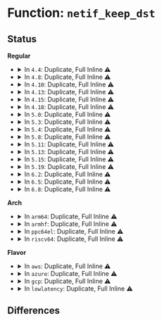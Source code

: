 # Function: <code>netif_keep_dst</code>

## Status
<b>Regular</b>
<ul>
<li>
<details>
<summary>In <code>4.4</code>: Duplicate, Full Inline ⚠️</summary>

**Collision:** Static Duplication

**Inline:** Full

**Transformation:** False

**Instances:**

```
In drivers/net/loopback.c (ffffffff815e95e7)
Location: include/linux/netdevice.h:3944
Inline: True
Inline callers:
  - drivers/net/loopback.c:loopback_setup
```
```
In drivers/net/ppp/ppp_generic.c (ffffffff815f4cb2)
Location: include/linux/netdevice.h:3944
Inline: True
Inline callers:
  - drivers/net/ppp/ppp_generic.c:ppp_setup
```
</details>
</li>
<li>
<details>
<summary>In <code>4.8</code>: Duplicate, Full Inline ⚠️</summary>

**Collision:** Static Duplication

**Inline:** Full

**Transformation:** False

**Instances:**

```
In drivers/net/loopback.c (ffffffff81647d37)
Location: include/linux/netdevice.h:4231
Inline: True
Inline callers:
  - drivers/net/loopback.c:loopback_setup
```
```
In drivers/net/ppp/ppp_generic.c (ffffffff8165497d)
Location: include/linux/netdevice.h:4231
Inline: True
Inline callers:
  - drivers/net/ppp/ppp_generic.c:ppp_setup
```
</details>
</li>
<li>
<details>
<summary>In <code>4.10</code>: Duplicate, Full Inline ⚠️</summary>

**Collision:** Static Duplication

**Inline:** Full

**Transformation:** False

**Instances:**

```
In drivers/net/loopback.c (ffffffff81678e27)
Location: include/linux/netdevice.h:4185
Inline: True
Inline callers:
  - drivers/net/loopback.c:loopback_setup
```
```
In drivers/net/ppp/ppp_generic.c (ffffffff81682668)
Location: include/linux/netdevice.h:4185
Inline: True
Inline callers:
  - drivers/net/ppp/ppp_generic.c:ppp_setup
```
</details>
</li>
<li>
<details>
<summary>In <code>4.13</code>: Duplicate, Full Inline ⚠️</summary>

**Collision:** Static Duplication

**Inline:** Full

**Transformation:** False

**Instances:**

```
In drivers/net/loopback.c (ffffffff8168d705)
Location: include/linux/netdevice.h:4243
Inline: True
Inline callers:
  - drivers/net/loopback.c:loopback_setup
```
```
In drivers/net/ppp/ppp_generic.c (ffffffff81697a79)
Location: include/linux/netdevice.h:4243
Inline: True
Inline callers:
  - drivers/net/ppp/ppp_generic.c:ppp_setup
```
</details>
</li>
<li>
<details>
<summary>In <code>4.15</code>: Duplicate, Full Inline ⚠️</summary>

**Collision:** Static Duplication

**Inline:** Full

**Transformation:** False

**Instances:**

```
In drivers/net/loopback.c (ffffffff816f7285)
Location: include/linux/netdevice.h:4277
Inline: True
Inline callers:
  - drivers/net/loopback.c:loopback_setup
```
```
In drivers/net/ppp/ppp_generic.c (ffffffff81702964)
Location: include/linux/netdevice.h:4277
Inline: True
Inline callers:
  - drivers/net/ppp/ppp_generic.c:ppp_setup
```
</details>
</li>
<li>
<details>
<summary>In <code>4.18</code>: Duplicate, Full Inline ⚠️</summary>

**Collision:** Static Duplication

**Inline:** Full

**Transformation:** False

**Instances:**

```
In drivers/net/loopback.c (ffffffff81734466)
Location: include/linux/netdevice.h:4384
Inline: True
Inline callers:
  - drivers/net/loopback.c:loopback_setup
```
```
In drivers/net/ppp/ppp_generic.c (ffffffff81741685)
Location: include/linux/netdevice.h:4384
Inline: True
Inline callers:
  - drivers/net/ppp/ppp_generic.c:ppp_setup
```
```
In net/sched/cls_api.c (ffffffff818d4b15)
Location: include/linux/netdevice.h:4384
Inline: True
Inline callers:
  - net/sched/cls_api.c:tcf_block_get_ext
  - net/sched/cls_api.c:tcf_block_netif_keep_dst
```
</details>
</li>
<li>
<details>
<summary>In <code>5.0</code>: Duplicate, Full Inline ⚠️</summary>

**Collision:** Static Duplication

**Inline:** Full

**Transformation:** False

**Instances:**

```
In drivers/net/loopback.c (ffffffff817575b6)
Location: include/linux/netdevice.h:4626
Inline: True
Inline callers:
  - drivers/net/loopback.c:loopback_setup
```
```
In drivers/net/ppp/ppp_generic.c (ffffffff81765795)
Location: include/linux/netdevice.h:4626
Inline: True
Inline callers:
  - drivers/net/ppp/ppp_generic.c:ppp_setup
```
```
In net/sched/cls_api.c (ffffffff818ff660)
Location: include/linux/netdevice.h:4626
Inline: True
Inline callers:
  - net/sched/cls_api.c:tcf_block_get_ext
  - net/sched/cls_api.c:tcf_block_netif_keep_dst
```
</details>
</li>
<li>
<details>
<summary>In <code>5.3</code>: Duplicate, Full Inline ⚠️</summary>

**Collision:** Static Duplication

**Inline:** Full

**Transformation:** False

**Instances:**

```
In drivers/net/loopback.c (ffffffff81793d76)
Location: include/linux/netdevice.h:4652
Inline: True
Inline callers:
  - drivers/net/loopback.c:blackhole_netdev_setup
  - drivers/net/loopback.c:loopback_setup
```
```
In drivers/net/ppp/ppp_generic.c (ffffffff817a322f)
Location: include/linux/netdevice.h:4652
Inline: True
Inline callers:
  - drivers/net/ppp/ppp_generic.c:ppp_setup
```
```
In net/sched/cls_api.c (ffffffff8195fe26)
Location: include/linux/netdevice.h:4652
Inline: True
Inline callers:
  - net/sched/cls_api.c:tcf_block_get_ext
  - net/sched/cls_api.c:tcf_block_netif_keep_dst
```
</details>
</li>
<li>
<details>
<summary>In <code>5.4</code>: Duplicate, Full Inline ⚠️</summary>

**Collision:** Static Duplication

**Inline:** Full

**Transformation:** False

**Instances:**

```
In drivers/net/loopback.c (ffffffff817b78a6)
Location: include/linux/netdevice.h:4665
Inline: True
Inline callers:
  - drivers/net/loopback.c:blackhole_netdev_setup
  - drivers/net/loopback.c:loopback_setup
```
```
In drivers/net/ppp/ppp_generic.c (ffffffff817c6c7f)
Location: include/linux/netdevice.h:4665
Inline: True
Inline callers:
  - drivers/net/ppp/ppp_generic.c:ppp_setup
```
```
In net/sched/cls_api.c (ffffffff81996ee0)
Location: include/linux/netdevice.h:4665
Inline: True
Inline callers:
  - net/sched/cls_api.c:tcf_block_get_ext
  - net/sched/cls_api.c:tcf_block_netif_keep_dst
```
</details>
</li>
<li>
<details>
<summary>In <code>5.8</code>: Duplicate, Full Inline ⚠️</summary>

**Collision:** Static Duplication

**Inline:** Full

**Transformation:** False

**Instances:**

```
In drivers/net/loopback.c (ffffffff8187e856)
Location: include/linux/netdevice.h:4858
Inline: True
Inline callers:
  - drivers/net/loopback.c:blackhole_netdev_setup
  - drivers/net/loopback.c:loopback_setup
```
```
In drivers/net/ppp/ppp_generic.c (ffffffff81890d4f)
Location: include/linux/netdevice.h:4858
Inline: True
Inline callers:
  - drivers/net/ppp/ppp_generic.c:ppp_setup
```
```
In net/sched/cls_api.c (ffffffff81a6f3e5)
Location: include/linux/netdevice.h:4858
Inline: True
Inline callers:
  - net/sched/cls_api.c:tcf_block_get_ext
  - net/sched/cls_api.c:tcf_block_netif_keep_dst
```
</details>
</li>
<li>
<details>
<summary>In <code>5.11</code>: Duplicate, Full Inline ⚠️</summary>

**Collision:** Static Duplication

**Inline:** Full

**Transformation:** False

**Instances:**

```
In drivers/net/loopback.c (ffffffff8188cdd7)
Location: include/linux/netdevice.h:5059
Inline: True
Inline callers:
  - drivers/net/loopback.c:blackhole_netdev_setup
  - drivers/net/loopback.c:loopback_setup
```
```
In drivers/net/ppp/ppp_generic.c (ffffffff8189ef2f)
Location: include/linux/netdevice.h:5059
Inline: True
Inline callers:
  - drivers/net/ppp/ppp_generic.c:ppp_setup
```
```
In net/sched/cls_api.c (ffffffff81a77dce)
Location: include/linux/netdevice.h:5059
Inline: True
Inline callers:
  - net/sched/cls_api.c:tcf_block_get_ext
  - net/sched/cls_api.c:tcf_block_netif_keep_dst
```
</details>
</li>
<li>
<details>
<summary>In <code>5.13</code>: Duplicate, Full Inline ⚠️</summary>

**Collision:** Static Duplication

**Inline:** Full

**Transformation:** False

**Instances:**

```
In drivers/net/loopback.c (ffffffff8186f735)
Location: include/linux/netdevice.h:5190
Inline: True
Inline callers:
  - drivers/net/loopback.c:blackhole_netdev_setup
  - drivers/net/loopback.c:loopback_setup
```
```
In drivers/net/ppp/ppp_generic.c (ffffffff818819bd)
Location: include/linux/netdevice.h:5190
Inline: True
Inline callers:
  - drivers/net/ppp/ppp_generic.c:ppp_setup
```
```
In net/sched/cls_api.c (ffffffff81a638f8)
Location: include/linux/netdevice.h:5190
Inline: True
Inline callers:
  - net/sched/cls_api.c:tcf_block_get_ext
  - net/sched/cls_api.c:tcf_block_netif_keep_dst
```
</details>
</li>
<li>
<details>
<summary>In <code>5.15</code>: Duplicate, Full Inline ⚠️</summary>

**Collision:** Static Duplication

**Inline:** Full

**Transformation:** False

**Instances:**

```
In drivers/net/loopback.c (ffffffff818ffc75)
Location: include/linux/netdevice.h:5238
Inline: True
Inline callers:
  - drivers/net/loopback.c:blackhole_netdev_setup
  - drivers/net/loopback.c:loopback_setup
```
```
In drivers/net/ppp/ppp_generic.c (ffffffff8191335d)
Location: include/linux/netdevice.h:5238
Inline: True
Inline callers:
  - drivers/net/ppp/ppp_generic.c:ppp_setup
```
```
In net/sched/cls_api.c (ffffffff81b1ccf7)
Location: include/linux/netdevice.h:5238
Inline: True
Inline callers:
  - net/sched/cls_api.c:tcf_block_get_ext
  - net/sched/cls_api.c:tcf_block_netif_keep_dst
```
</details>
</li>
<li>
<details>
<summary>In <code>5.19</code>: Duplicate, Full Inline ⚠️</summary>

**Collision:** Static Duplication

**Inline:** Full

**Transformation:** False

**Instances:**

```
In drivers/net/loopback.c (ffffffff81a5191d)
Location: include/linux/netdevice.h:5058
Inline: True
Inline callers:
  - drivers/net/loopback.c:blackhole_netdev_setup
  - drivers/net/loopback.c:loopback_setup
```
```
In drivers/net/ppp/ppp_generic.c (ffffffff81a67c5e)
Location: include/linux/netdevice.h:5058
Inline: True
Inline callers:
  - drivers/net/ppp/ppp_generic.c:ppp_setup
```
```
In net/sched/cls_api.c (ffffffff81ca0f43)
Location: include/linux/netdevice.h:5058
Inline: True
Inline callers:
  - net/sched/cls_api.c:tcf_block_get_ext
  - net/sched/cls_api.c:tcf_block_netif_keep_dst
```
</details>
</li>
<li>
<details>
<summary>In <code>6.2</code>: Duplicate, Full Inline ⚠️</summary>

**Collision:** Static Duplication

**Inline:** Full

**Transformation:** False

**Instances:**

```
In drivers/net/loopback.c (ffffffff81bdad9d)
Location: include/linux/netdevice.h:5102
Inline: True
Inline callers:
  - drivers/net/loopback.c:blackhole_netdev_setup
  - drivers/net/loopback.c:loopback_setup
```
```
In drivers/net/ppp/ppp_generic.c (ffffffff81bfa5de)
Location: include/linux/netdevice.h:5102
Inline: True
Inline callers:
  - drivers/net/ppp/ppp_generic.c:ppp_setup
```
```
In net/sched/cls_api.c (ffffffff81e5cf83)
Location: include/linux/netdevice.h:5102
Inline: True
Inline callers:
  - net/sched/cls_api.c:tcf_block_get_ext
  - net/sched/cls_api.c:tcf_block_netif_keep_dst
```
</details>
</li>
<li>
<details>
<summary>In <code>6.5</code>: Duplicate, Full Inline ⚠️</summary>

**Collision:** Static Duplication

**Inline:** Full

**Transformation:** False

**Instances:**

```
In drivers/net/loopback.c (ffffffff81c3184d)
Location: include/linux/netdevice.h:5146
Inline: True
Inline callers:
  - drivers/net/loopback.c:blackhole_netdev_setup
  - drivers/net/loopback.c:loopback_setup
```
```
In drivers/net/ppp/ppp_generic.c (ffffffff81c5fc1e)
Location: include/linux/netdevice.h:5146
Inline: True
Inline callers:
  - drivers/net/ppp/ppp_generic.c:ppp_setup
```
```
In net/sched/cls_api.c (ffffffff81eb9b2b)
Location: include/linux/netdevice.h:5146
Inline: True
Inline callers:
  - net/sched/cls_api.c:tcf_block_get_ext
  - net/sched/cls_api.c:tcf_block_netif_keep_dst
```
</details>
</li>
<li>
<details>
<summary>In <code>6.8</code>: Duplicate, Full Inline ⚠️</summary>

**Collision:** Static Duplication

**Inline:** Full

**Transformation:** False

**Instances:**

```
In drivers/net/loopback.c (ffffffff81ce46c2)
Location: include/linux/netdevice.h:5227
Inline: True
Inline callers:
  - drivers/net/loopback.c:blackhole_netdev_setup
  - drivers/net/loopback.c:loopback_setup
```
```
In drivers/net/ppp/ppp_generic.c (ffffffff81d165b4)
Location: include/linux/netdevice.h:5227
Inline: True
Inline callers:
  - drivers/net/ppp/ppp_generic.c:ppp_setup
```
```
In net/sched/cls_api.c (ffffffff81f7cd37)
Location: include/linux/netdevice.h:5227
Inline: True
Inline callers:
  - net/sched/cls_api.c:tcf_block_get_ext
  - net/sched/cls_api.c:tcf_block_netif_keep_dst
```
</details>
</li>
</ul>
<b>Arch</b>
<ul>
<li>
<details>
<summary>In <code>arm64</code>: Duplicate, Full Inline ⚠️</summary>

**Collision:** Static Duplication

**Inline:** Full

**Transformation:** False

**Instances:**

```
In drivers/net/loopback.c (ffff8000109cff1c)
Location: include/linux/netdevice.h:4665
Inline: True
Inline callers:
  - drivers/net/loopback.c:blackhole_netdev_setup
  - drivers/net/loopback.c:loopback_setup
```
```
In drivers/net/ppp/ppp_generic.c (ffff8000109fdf44)
Location: include/linux/netdevice.h:4665
Inline: True
Inline callers:
  - drivers/net/ppp/ppp_generic.c:ppp_setup
```
```
In net/sched/cls_api.c (ffff800010c43f78)
Location: include/linux/netdevice.h:4665
Inline: True
Inline callers:
  - net/sched/cls_api.c:tcf_block_get_ext
  - net/sched/cls_api.c:tcf_block_netif_keep_dst
```
</details>
</li>
<li>
<details>
<summary>In <code>armhf</code>: Duplicate, Full Inline ⚠️</summary>

**Collision:** Static Duplication

**Inline:** Full

**Transformation:** False

**Instances:**

```
In drivers/net/loopback.c (c0ab8120)
Location: include/linux/netdevice.h:4665
Inline: True
Inline callers:
  - drivers/net/loopback.c:blackhole_netdev_setup
  - drivers/net/loopback.c:loopback_setup
```
```
In drivers/net/ppp/ppp_generic.c (c0adb7ac)
Location: include/linux/netdevice.h:4665
Inline: True
Inline callers:
  - drivers/net/ppp/ppp_generic.c:ppp_setup
```
```
In net/sched/cls_api.c (c0d549bc)
Location: include/linux/netdevice.h:4665
Inline: True
Inline callers:
  - net/sched/cls_api.c:tcf_block_get_ext
  - net/sched/cls_api.c:tcf_block_netif_keep_dst
```
</details>
</li>
<li>
<details>
<summary>In <code>ppc64el</code>: Duplicate, Full Inline ⚠️</summary>

**Collision:** Static Duplication

**Inline:** Full

**Transformation:** False

**Instances:**

```
In drivers/net/loopback.c (c000000000a8ee84)
Location: include/linux/netdevice.h:4665
Inline: True
Inline callers:
  - drivers/net/loopback.c:blackhole_netdev_setup
  - drivers/net/loopback.c:loopback_setup
```
```
In drivers/net/ppp/ppp_generic.c (c000000000aa575c)
Location: include/linux/netdevice.h:4665
Inline: True
Inline callers:
  - drivers/net/ppp/ppp_generic.c:ppp_setup
```
```
In net/sched/cls_api.c (c000000000d3f290)
Location: include/linux/netdevice.h:4665
Inline: True
Inline callers:
  - net/sched/cls_api.c:tcf_block_get_ext
  - net/sched/cls_api.c:tcf_block_netif_keep_dst
```
</details>
</li>
<li>
<details>
<summary>In <code>riscv64</code>: Duplicate, Full Inline ⚠️</summary>

**Collision:** Static Duplication

**Inline:** Full

**Transformation:** False

**Instances:**

```
In drivers/net/loopback.c (ffffffe00061cb06)
Location: include/linux/netdevice.h:4665
Inline: True
Inline callers:
  - drivers/net/loopback.c:blackhole_netdev_setup
  - drivers/net/loopback.c:loopback_setup
```
```
In drivers/net/ppp/ppp_generic.c (ffffffe00062b722)
Location: include/linux/netdevice.h:4665
Inline: True
Inline callers:
  - drivers/net/ppp/ppp_generic.c:ppp_setup
```
```
In net/sched/cls_api.c (ffffffe0007b2440)
Location: include/linux/netdevice.h:4665
Inline: True
Inline callers:
  - net/sched/cls_api.c:tcf_block_get_ext
  - net/sched/cls_api.c:tcf_block_netif_keep_dst
```
</details>
</li>
</ul>
<b>Flavor</b>
<ul>
<li>
<details>
<summary>In <code>aws</code>: Duplicate, Full Inline ⚠️</summary>

**Collision:** Static Duplication

**Inline:** Full

**Transformation:** False

**Instances:**

```
In drivers/net/loopback.c (ffffffff8177c386)
Location: include/linux/netdevice.h:4665
Inline: True
Inline callers:
  - drivers/net/loopback.c:blackhole_netdev_setup
  - drivers/net/loopback.c:loopback_setup
```
```
In drivers/net/ppp/ppp_generic.c (ffffffff8178b75f)
Location: include/linux/netdevice.h:4665
Inline: True
Inline callers:
  - drivers/net/ppp/ppp_generic.c:ppp_setup
```
```
In net/sched/cls_api.c (ffffffff81936d50)
Location: include/linux/netdevice.h:4665
Inline: True
Inline callers:
  - net/sched/cls_api.c:tcf_block_get_ext
  - net/sched/cls_api.c:tcf_block_netif_keep_dst
```
</details>
</li>
<li>
<details>
<summary>In <code>azure</code>: Duplicate, Full Inline ⚠️</summary>

**Collision:** Static Duplication

**Inline:** Full

**Transformation:** False

**Instances:**

```
In drivers/net/loopback.c (ffffffff8175c136)
Location: include/linux/netdevice.h:4665
Inline: True
Inline callers:
  - drivers/net/loopback.c:blackhole_netdev_setup
  - drivers/net/loopback.c:loopback_setup
```
```
In drivers/net/vxlan.c (ffffffff8176c111)
Location: include/linux/netdevice.h:4665
Inline: True
Inline callers:
  - drivers/net/vxlan.c:vxlan_setup
```
```
In drivers/net/ppp/ppp_generic.c (ffffffff8177452f)
Location: include/linux/netdevice.h:4665
Inline: True
Inline callers:
  - drivers/net/ppp/ppp_generic.c:ppp_setup
```
```
In net/sched/cls_api.c (ffffffff818f0850)
Location: include/linux/netdevice.h:4665
Inline: True
Inline callers:
  - net/sched/cls_api.c:tcf_block_get_ext
  - net/sched/cls_api.c:tcf_block_netif_keep_dst
```
```
In net/ipv4/ip_tunnel.c (ffffffff8196726a)
Location: include/linux/netdevice.h:4665
Inline: True
Inline callers:
  - net/ipv4/ip_tunnel.c:ip_tunnel_init
```
</details>
</li>
<li>
<details>
<summary>In <code>gcp</code>: Duplicate, Full Inline ⚠️</summary>

**Collision:** Static Duplication

**Inline:** Full

**Transformation:** False

**Instances:**

```
In drivers/net/loopback.c (ffffffff817ac726)
Location: include/linux/netdevice.h:4665
Inline: True
Inline callers:
  - drivers/net/loopback.c:blackhole_netdev_setup
  - drivers/net/loopback.c:loopback_setup
```
```
In drivers/net/ppp/ppp_generic.c (ffffffff817bbaff)
Location: include/linux/netdevice.h:4665
Inline: True
Inline callers:
  - drivers/net/ppp/ppp_generic.c:ppp_setup
```
```
In net/sched/cls_api.c (ffffffff81987ee0)
Location: include/linux/netdevice.h:4665
Inline: True
Inline callers:
  - net/sched/cls_api.c:tcf_block_get_ext
  - net/sched/cls_api.c:tcf_block_netif_keep_dst
```
</details>
</li>
<li>
<details>
<summary>In <code>lowlatency</code>: Duplicate, Full Inline ⚠️</summary>

**Collision:** Static Duplication

**Inline:** Full

**Transformation:** False

**Instances:**

```
In drivers/net/loopback.c (ffffffff817c66b6)
Location: include/linux/netdevice.h:4665
Inline: True
Inline callers:
  - drivers/net/loopback.c:blackhole_netdev_setup
  - drivers/net/loopback.c:loopback_setup
```
```
In drivers/net/ppp/ppp_generic.c (ffffffff817d5d4f)
Location: include/linux/netdevice.h:4665
Inline: True
Inline callers:
  - drivers/net/ppp/ppp_generic.c:ppp_setup
```
```
In net/sched/cls_api.c (ffffffff819aa140)
Location: include/linux/netdevice.h:4665
Inline: True
Inline callers:
  - net/sched/cls_api.c:tcf_block_get_ext
  - net/sched/cls_api.c:tcf_block_netif_keep_dst
```
</details>
</li>
</ul>

## Differences
